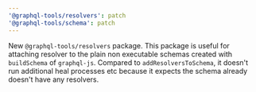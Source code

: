 ```yaml
---
'@graphql-tools/resolvers': patch
'@graphql-tools/schema': patch
---
```


New `@graphql-tools/resolvers` package. This package is useful for attaching resolver to the plain non executable schemas created with `buildSchema` of `graphql-js`.
Compared to `addResolversToSchema`, it doesn't run additional heal processes etc because it expects the schema already doesn't have any resolvers.
